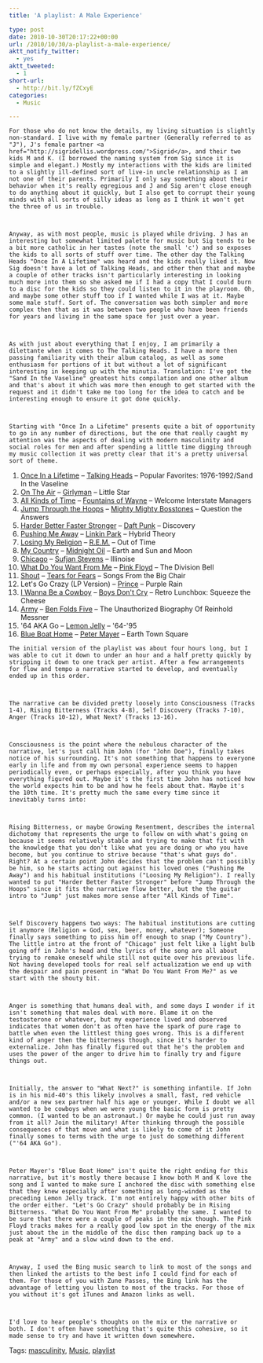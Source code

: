 ```yaml
---
title: 'A playlist: A Male Experience'

type: post
date: 2010-10-30T20:17:22+00:00
url: /2010/10/30/a-playlist-a-male-experience/
aktt_notify_twitter:
  - yes
aktt_tweeted:
  - 1
short-url:
  - http://bit.ly/fZCxyE
categories:
  - Music

---
```

<div class='microid-mailto+http:sha1:c6a6a1a111f56f67cd708958b95577161392f799'>
  
    For those who do not know the details, my living situation is slightly non-standard. I live with my female partner (Generally referred to as "J"), J's female partner <a href="http://sigridellis.wordpress.com/">Sigrid</a>, and their two kids M and K. (I borrowed the naming system from Sig since it is simple and elegant.) Mostly my interactions with the kids are limited to a slightly ill-defined sort of live-in uncle relationship as I am not one of their parents. Primarily I only say something about their behavior when it's really egregious and J and Sig aren't close enough to do anything about it quickly, but I also get to corrupt their young minds with all sorts of silly ideas as long as I think it won't get the three of us in trouble.
  
  
  
    Anyway, as with most people, music is played while driving. J has an interesting but somewhat limited palette for music but Sig tends to be a bit more catholic in her tastes (note the small 'c') and so exposes the kids to all sorts of stuff over time. The other day the Talking Heads "Once In A Lifetime" was heard and the kids really liked it. Now Sig doesn't have a lot of Talking Heads, and other then that and maybe a couple of other tracks isn't particularly interesting in looking much more into them so she asked me if I had a copy that I could burn to a disc for the kids so they could listen to it in the playroom. Oh, and maybe some other stuff too if I wanted while I was at it. Maybe some male stuff. Sort of. The conversation was both simpler and more complex then that as it was between two people who have been friends for years and living in the same space for just over a year.
  
  
  
    As with just about everything that I enjoy, I am primarily a dilettante when it comes to The Talking Heads. I have a more then passing familiarity with their album catalog, as well as some enthusiasm for portions of it but without a lot of significant interesting in keeping up with the minutia. Translation: I've got the "Sand In the Vaseline" greatest hits compilation and one other album and that's about it which was more then enough to get started with the request and it didn't take me too long for the idea to catch and be interesting enough to ensure it got done quickly.
  
  
  
    Starting with "Once In a Lifetime" presents quite a bit of opportunity to go in any number of directions, but the one that really caught my attention was the aspects of dealing with modern masculinity and social roles for men and after spending a little time digging through my music collection it was pretty clear that it's a pretty universal sort of theme.
  
  
  <ol>
    <li>
      <a href="http://www.bing.com/music/songs/search?q=Talking+Heads+Once+In+a+Lifetime">Once In a Lifetime</a> &#8211; <a href="http://en.wikipedia.org/wiki/Talking_Heads">Talking Heads</a> &#8211; Popular Favorites: 1976-1992/Sand In the Vaseline
    </li>
    <li>
      <a href="http://www.bing.com/music/songs/search?q=Girlyman&#038;go=&#038;form=DTPMUS">On The Air</a> &#8211; <a href="http://www.girlyman.com/">Girlyman</a> &#8211; Little Star
    </li>
    <li>
      <a href="http://www.bing.com/music/songs/search?q=Fountains+of+Wayne+All+Kinds+of+Time">All Kinds of Time</a> &#8211; <a href="http://www.fountainsofwayne.com/">Fountains of Wayne</a> &#8211; Welcome Interstate Managers
    </li>
    <li>
      <a href="http://www.bing.com/music/songs/search?q=mighty+mighty+bosstones+Jump+Through+The+Hoops">Jump Through the Hoops</a> &#8211; <a href=http://www.bosstonesmusic.com">Mighty Mighty Bosstones</a> &#8211; Question the Answers
    </li>
    <li>
      <a href="http://www.bing.com/music/songs/search?q=daft+punk+harder+better+faster+stronger">Harder Better Faster Stronger</a> &#8211; <a href="http://www.daftpunk.com">Daft Punk</a> &#8211; Discovery
    </li>
    <li>
      <a href="http://www.bing.com/music/songs/search?q=linkin+park+pushing+me+away">Pushing Me Away</a> &#8211; <a href="www.linkinpark.com">Linkin Park</a> &#8211; Hybrid Theory
    </li>
    <li>
      <a href="http://www.bing.com/music/songs/search?q=rem+losing+my+religion">Losing My Religion</a> &#8211; <a href="http://www.remhq.com">R.E.M.</a> &#8211; Out of Time
    </li>
    <li>
      <a href="http://www.bing.com/music/songs/search?q=Midnight+oil+my+country">My Country</a> &#8211; <a href="http://www.midnightoil.com">Midnight Oil</a> &#8211; Earth and Sun and Moon
    </li>
    <li>
      <a href="http://www.bing.com/music/songs/search?q=Sufjan+Stevens+chicago">Chicago</a> &#8211; <a href="http://www.sufjan.com">Sufjan Stevens</a> &#8211; Illinoise
    </li>
    <li>
      <a href="http://www.bing.com/music/songs/search?q=pink+floyd+what+do+you+want+from+me">What Do You Want From Me</a> &#8211; <a href="www.pinkfloyd.com">Pink Floyd</a> &#8211; The Division Bell
    </li>
    <li>
      <a href="http://www.bing.com/music/songs/search?q=Tears+for+Fears+Shout">Shout</a> &#8211; <a href="http://en.wikipedia.org/wiki/Tears_for_Fears">Tears for Fears</a> &#8211; Songs From the Big Chair
    </li>
    <li>
      Let's Go Crazy (LP Version) &#8211; <a href="http://en.wikipedia.org/wiki/Prince_(musician)">Prince</a> &#8211; Purple Rain
    </li>
    <li>
      <a href="http://www.bing.com/music/songs/search?q=Boys+Don't+Cry+I+Wanna+Be+a+cowboy">I Wanna Be a Cowboy</a> &#8211; <a href="http://www.boysdontcry.net">Boys Don't Cry</a> &#8211; Retro Lunchbox: Squeeze the Cheese
    </li>
    <li>
      <a href="http://www.bing.com/music/songs/search?q=Ben+Folds+Five+Army">Army</a> &#8211; <a href="http://www.benfoldsfive.com">Ben Folds Five</a> &#8211; The Unauthorized Biography Of Reinhold Messner
    </li>
    <li>
      '64 AKA Go &#8211; <a href="http://www.lemonjelly.ky">Lemon Jelly</a> &#8211; '64-'95
    </li>
    <li>
      <a href="http://www.bing.com/music/songs/search?q=Peter+Mayer+blue+boat+home+earth+town+square">Blue Boat Home</a> &#8211; <a href="http://www.petermayer.net">Peter Mayer</a> &#8211; Earth Town Square
    </li>
  </ol>
  
  
    The initial version of the playlist was about four hours long, but I was able to cut it down to under an hour and a half pretty quickly by stripping it down to one track per artist. After a few arrangements for flow and tempo a narrative started to develop, and eventually ended up in this order.
  
  
  
    The narrative can be divided pretty loosely into Consciousness (Tracks 1-4), Rising Bitterness (Tracks 4-8), Self Discovery (Tracks 7-10), Anger (Tracks 10-12), What Next? (Tracks 13-16).
  
  
  
    Consciousness is the point where the nebulous character of the narrative, let's just call him John (for "John Doe"), finally takes notice of his surrounding. It's not something that happens to everyone early in life and from my own personal experience seems to happen periodically even, or perhaps especially, after you think you have everything figured out. Maybe it's the first time John has noticed how the world expects him to be and how he feels about that. Maybe it's the 10th time. It's pretty much the same every time since it inevitably turns into:
  
  
  
    Rising Bitterness, or maybe Growing Resentment, describes the internal dichotomy that represents the urge to follow on with what's going on because it seems relatively stable and trying to make that fit with the knowledge that you don't like what you are doing or who you have become, but you continue to strive because "that's what guys do". Right? At a certain point John decides that the problem can't possibly be him, so he starts acting out against his loved ones ("Pushing Me Away") and his habitual institutions ("Loosing My Religion"). I really wanted to put "Harder Better Faster Stronger" before "Jump Through the Hoops" since it fits the narrative flow better, but the the guitar intro to "Jump" just makes more sense after "All Kinds of Time".
  
  
  
    Self Discovery happens two ways: The habitual institutions are cutting it anymore (Religion = God, sex, beer, money, whatever); Someone finally says something to piss him off enough to snap ("My Country"). The little intro at the front of "Chicago" just felt like a light bulb going off in John's head and the lyrics of the song are all about trying to remake oneself while still not quite over his previous life. Not having developed tools for real self actualization we end up with the despair and pain present in "What Do You Want From Me?" as we start with the shouty bit.
  
  
  
    Anger is something that humans deal with, and some days I wonder if it isn't something that males deal with more. Blame it on the testosterone or whatever, but my experience lived and observed indicates that women don't as often have the spark of pure rage to battle when even the littlest thing goes wrong. This is a different kind of anger then the bitterness though, since it's harder to externalize. John has finally figured out that he's the problem and uses the power of the anger to drive him to finally try and figure things out.
  
  
  
    Initially, the answer to "What Next?" is something infantile. If John is in his mid-40's this likely involves a small, fast, red vehicle and/or a new sex partner half his age or younger. While I doubt we all wanted to be cowboys when we were young the basic form is pretty common. (I wanted to be an astronaut.) Or maybe he could just run away from it all? Join the military! After thinking through the possible consequences of that move and what is likely to come of it John finally somes to terms with the urge to just do something different ("'64 AKA Go").
  
  
  
    Peter Mayer's "Blue Boat Home" isn't quite the right ending for this narrative, but it's mostly there because I know both M and K love the song and I wanted to make sure I anchored the disc with something else that they knew especially after something as long-winded as the preceding Lemon Jelly track. I'm not entirely happy with other bits of the order either. "Let's Go Crazy" should probably be in Rising Bitterness. "What Do You Want From Me" probably the same. I wanted to be sure that there were a couple of peaks in the mix though. The Pink Floyd tracks makes for a really good low spot in the energy of the mix just about the in the middle of the disc then ramping back up to a peak at "Army" and a slow wind down to the end.
  
  
  
    Anyway, I used the Bing music search to link to most of the songs and then linked the artists to the best info I could find for each of them. For those of you with Zune Passes, the Bing link has the advantage of letting you listen to most of the tracks. For those of you without it's got iTunes and Amazon links as well.
  
  
  
    I'd love to hear people's thoughts on the mix or the narrative or both. I don't often have something that's quite this cohesive, so it made sense to try and have it written down somewhere.
  
</div>

<div class="st-post-tags">
  Tags: <a href="http://www.cavort.org/tag/masculinity/" title="masculinity" rel="tag">masculinity</a>, <a href="http://www.cavort.org/tag/music/" title="Music" rel="tag">Music</a>, <a href="http://www.cavort.org/tag/playlist/" title="playlist" rel="tag">playlist</a><br />
</div>